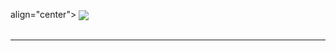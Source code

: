 
align="center">
  <img align="center" src="https://github-readme-stats.vercel.app/api?username=ArnavPalkhiwala&title_color=FFFFFF&text_color=FFFFFF&bg_color=108AE5&show_icons=true&icon_color=E58110" />
  <br>
  <br>
  <hr>



